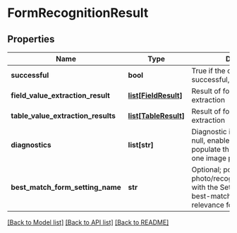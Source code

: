 # FormRecognitionResult

## Properties
Name | Type | Description | Notes
------------ | ------------- | ------------- | -------------
**successful** | **bool** | True if the operation was successful, false otherwise | [optional] 
**field_value_extraction_result** | [**list[FieldResult]**](FieldResult.md) | Result of form field OCR data extraction | [optional] 
**table_value_extraction_results** | [**list[TableResult]**](TableResult.md) | Result of form table OCR data extraction | [optional] 
**diagnostics** | **list[str]** | Diagnostic images - default is null, enable diagnostics&#x3D;true to populate this parameter with one image per field | [optional] 
**best_match_form_setting_name** | **str** | Optional; populated when using photo/recognize/form/advanced with the Setting Name of the best-matching highest-relevance form | [optional] 

[[Back to Model list]](../README.md#documentation-for-models) [[Back to API list]](../README.md#documentation-for-api-endpoints) [[Back to README]](../README.md)



